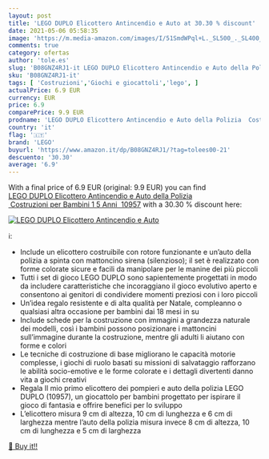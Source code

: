 ```yaml
---
layout: post
title: 'LEGO DUPLO Elicottero Antincendio e Auto at 30.30 % discount'
date: 2021-05-06 05:58:35
image: 'https://m.media-amazon.com/images/I/51SmdWPql+L._SL500_._SL400_.jpg'
comments: true
category: ofertas
author: 'tole.es'
slug: 'B08GNZ4RJ1-it LEGO DUPLO Elicottero Antincendio e Auto della Polizia...'
sku: 'B08GNZ4RJ1-it'
tags: [ 'Costruzioni','Giochi e giocattoli','lego', ]
actualPrice: 6.9 EUR
currency: EUR
price: 6.9
comparePrice: 9.9 EUR
prodname: 'LEGO DUPLO Elicottero Antincendio e Auto della Polizia  Costruzioni per Bambini 1 5 Anni  10957'
country: 'it'
flag: '🇮🇹'
brand: 'LEGO'
buyurl: 'https://www.amazon.it/dp/B08GNZ4RJ1/?tag=tolees00-21'
descuento: '30.30'
average: '6.9'
---
```


With a final price of 6.9 EUR (original: 9.9 EUR) you can find [LEGO DUPLO Elicottero Antincendio e Auto della Polizia  Costruzioni per Bambini 1 5 Anni  10957](https://www.amazon.it/dp/B08GNZ4RJ1/?tag=tolees00-21) with a  30.30 % discount here:

[![LEGO DUPLO Elicottero Antincendio e Auto](https://m.media-amazon.com/images/I/51SmdWPql+L._SL500_._SL400_.jpg)](https://www.amazon.it/dp/B08GNZ4RJ1/?tag=tolees00-21)

ℹ️:

- Include un elicottero costruibile con rotore funzionante e un’auto della polizia a spinta con mattoncino sirena (silenzioso); il set è realizzato con forme colorate sicure e facili da manipolare per le manine dei più piccoli
- Tutti i set di gioco LEGO DUPLO sono sapientemente progettati in modo da includere caratteristiche che incoraggiano il gioco evolutivo aperto e consentono ai genitori di condividere momenti preziosi con i loro piccoli
- Un’idea regalo resistente e di alta qualità per Natale, compleanno o qualsiasi altra occasione per bambini dai 18 mesi in su
- Include schede per la costruzione con immagini a grandezza naturale dei modelli, così i bambini possono posizionare i mattoncini sull’immagine durante la costruzione, mentre gli adulti li aiutano con forme e colori
- Le tecniche di costruzione di base migliorano le capacità motorie complesse, i giochi di ruolo basati su missioni di salvataggio rafforzano le abilità socio-emotive e le forme colorate e i dettagli divertenti danno vita a giochi creativi
- Regala Il mio primo elicottero dei pompieri e auto della polizia LEGO DUPLO (10957), un giocattolo per bambini progettato per ispirare il gioco di fantasia e offrire benefici per lo sviluppo
- L’elicottero misura 9 cm di altezza, 10 cm di lunghezza e 6 cm di larghezza mentre l’auto della polizia misura invece 8 cm di altezza, 10 cm di lunghezza e 5 cm di larghezza

[🛒 Buy it!!](https://www.amazon.it/dp/B08GNZ4RJ1/?tag=tolees00-21)
